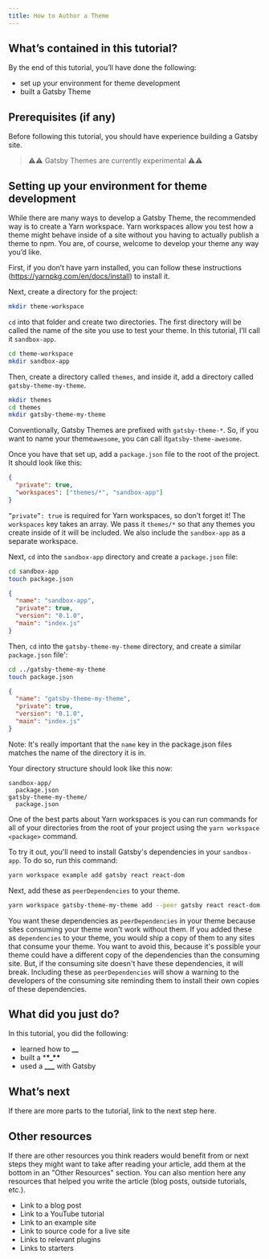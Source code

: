 ```yaml
---
title: How to Author a Theme
---
```


## What’s contained in this tutorial?

By the end of this tutorial, you’ll have done the following:

- set up your environment for theme development
- built a Gatsby Theme

## Prerequisites (if any)

Before following this tutorial, you should have experience building a Gatsby site.

> ⚠⚠ Gatsby Themes are currently experimental ⚠⚠

## Setting up your environment for theme development

While there are many ways to develop a Gatsby Theme, the recommended way is to create a Yarn workspace. Yarn workspaces allow you test how a theme might behave inside of a site without you having to actually publish a theme to npm. You are, of course, welcome to develop your theme any way you’d like.

First, if you don’t have yarn installed, you can follow these instructions (https://yarnpkg.com/en/docs/install) to install it.

Next, create a directory for the project:

```bash
mkdir theme-workspace
```

`cd` into that folder and create two directories. The first directory will be called the name of the site you use to test your theme. In this tutorial, I’ll call it `sandbox-app`.

```bash
cd theme-workspace
mkdir sandbox-app
```

Then, create a directory called `themes`, and inside it, add a directory called `gatsby-theme-my-theme`.

```bash
mkdir themes
cd themes
mkdir gatsby-theme-my-theme
```

Conventionally, Gatsby Themes are prefixed with `gatsby-theme-*`. So, if you want to name your theme`awesome`, you can call it`gatsby-theme-awesome`.

Once you have that set up, add a `package.json` file to the root of the project. It should look like this:

```json:title=package.json
{
  "private": true,
  "workspaces": ["themes/*", "sandbox-app"]
}
```

`”private”: true` is required for Yarn workspaces, so don’t forget it! The `workspaces` key takes an array. We pass it `themes/*` so that any themes you create inside of it will be included. We also include the `sandbox-app` as a separate workspace.

Next, `cd` into the `sandbox-app` directory and create a `package.json` file:

```bash
cd sandbox-app
touch package.json
```

```json:title=sandbox-app/package.json
{
  "name": "sandbox-app",
  "private": true,
  "version": "0.1.0",
  "main": "index.js"
}
```

Then, `cd` into the `gatsby-theme-my-theme` directory, and create a similar `package.json` file':

```bash
cd ../gatsby-theme-my-theme
touch package.json
```

```json:title=gatsby-theme-my-theme/package.json
{
  "name": "gatsby-theme-my-theme",
  "private": true,
  "version": "0.1.0",
  "main": "index.js"
}
```

Note: It's really important that the `name` key in the package.json files matches the name of the directory it is in.

Your directory structure should look like this now:

```
sandbox-app/
  package.json
gatsby-theme-my-theme/
  package.json
```

One of the best parts about Yarn workspaces is you can run commands for all of your directories from the root of your project using the `yarn workspace <package>` command.

To try it out, you'll need to install Gatsby's dependencies in your `sandbox-app`. To do so, run this command:

```bash
yarn workspace example add gatsby react react-dom
```

Next, add these as `peerDependencies` to your theme.

```bash
yarn workspace gatsby-theme-my-theme add --peer gatsby react react-dom
```

You want these dependencies as `peerDependencies` in your theme because sites consuming your theme won't work without them. If you added these as `dependencies` to your theme, you would ship a copy of them to any sites that consume your theme. You want to avoid this, because it's possible your theme could have a different copy of the dependencies than the consuming site. But, if the consuming site doesn't have these dependencies, it will break. Including these as `peerDependencies` will show a warning to the developers of the consuming site reminding them to install their own copies of these dependencies.

## What did you just do?

In this tutorial, you did the following:

- learned how to **\_\_**
- built a \***\*\_\*\***
- used a **\_\_\_** with Gatsby

## What’s next

If there are more parts to the tutorial, link to the next step here.

## Other resources

If there are other resources you think readers would benefit from or next steps they might want to take after reading your article, add
them at the bottom in an "Other Resources" section. You can also mention here any resources that helped you write the article (blog posts, outside tutorials, etc.).

- Link to a blog post
- Link to a YouTube tutorial
- Link to an example site
- Link to source code for a live site
- Links to relevant plugins
- Links to starters
